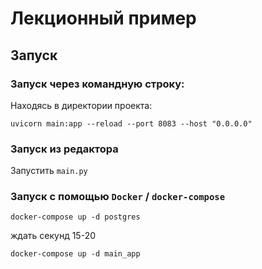 # Лекционный пример

## Запуск
### Запуск через командную строку:
Находясь в директории проекта:

`uvicorn main:app --reload --port 8083 --host "0.0.0.0"`

### Запуск из редактора
Запустить `main.py`

### Запуск с помощью `Docker` / `docker-compose`

`docker-compose up -d postgres`

ждать секунд 15-20

`docker-compose up -d main_app`

 